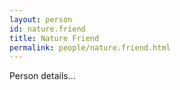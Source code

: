 ```yaml
---
layout: person
id: nature.friend
title: Nature Friend
permalink: people/nature.friend.html
---
```


Person details...